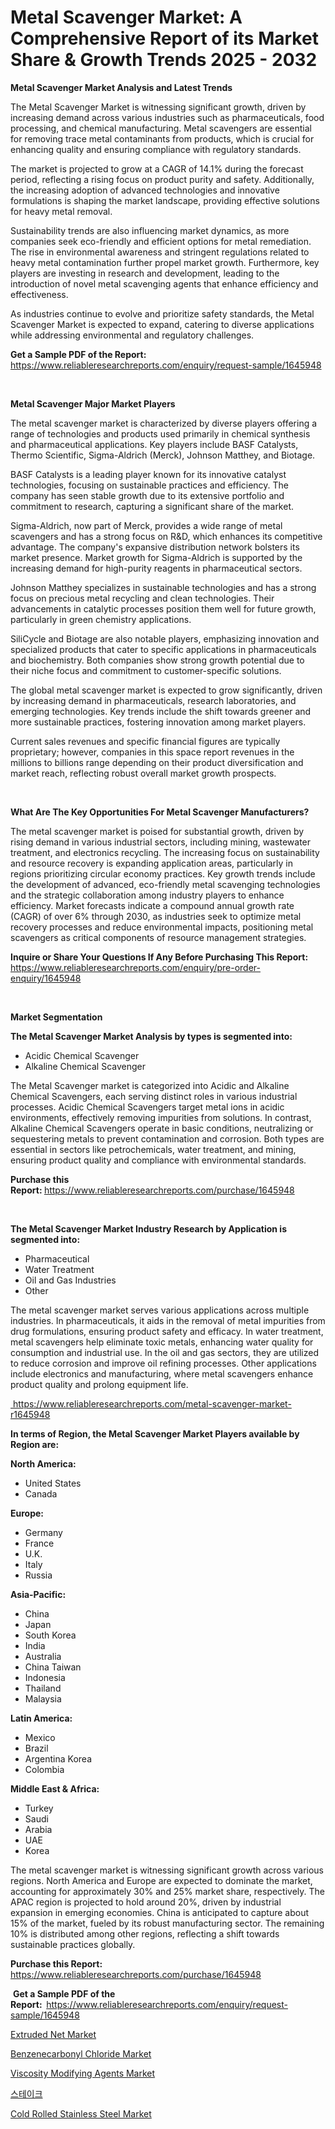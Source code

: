 <p><h1>Metal Scavenger Market: A Comprehensive Report of its Market Share & Growth Trends 2025 - 2032</h1></p><p><strong>Metal Scavenger Market Analysis and Latest Trends</strong></p>
<p><p>The Metal Scavenger Market is witnessing significant growth, driven by increasing demand across various industries such as pharmaceuticals, food processing, and chemical manufacturing. Metal scavengers are essential for removing trace metal contaminants from products, which is crucial for enhancing quality and ensuring compliance with regulatory standards.</p><p>The market is projected to grow at a CAGR of 14.1% during the forecast period, reflecting a rising focus on product purity and safety. Additionally, the increasing adoption of advanced technologies and innovative formulations is shaping the market landscape, providing effective solutions for heavy metal removal.</p><p>Sustainability trends are also influencing market dynamics, as more companies seek eco-friendly and efficient options for metal remediation. The rise in environmental awareness and stringent regulations related to heavy metal contamination further propel market growth. Furthermore, key players are investing in research and development, leading to the introduction of novel metal scavenging agents that enhance efficiency and effectiveness.</p><p>As industries continue to evolve and prioritize safety standards, the Metal Scavenger Market is expected to expand, catering to diverse applications while addressing environmental and regulatory challenges.</p></p>
<p><strong>Get a Sample PDF of the Report:&nbsp;</strong> <a href="https://www.reliableresearchreports.com/enquiry/request-sample/1645948?utm_campaign=38&utm_medium=2&utm_source=Github&utm_content=ia&utm_term=02042025&utm_id=metal-scavenger">https://www.reliableresearchreports.com/enquiry/request-sample/1645948</a></p>
<p>&nbsp;</p>
<p><strong>Metal Scavenger Major Market Players</strong></p>
<p><p>The metal scavenger market is characterized by diverse players offering a range of technologies and products used primarily in chemical synthesis and pharmaceutical applications. Key players include BASF Catalysts, Thermo Scientific, Sigma-Aldrich (Merck), Johnson Matthey, and Biotage.</p><p>BASF Catalysts is a leading player known for its innovative catalyst technologies, focusing on sustainable practices and efficiency. The company has seen stable growth due to its extensive portfolio and commitment to research, capturing a significant share of the market.</p><p>Sigma-Aldrich, now part of Merck, provides a wide range of metal scavengers and has a strong focus on R&D, which enhances its competitive advantage. The company's expansive distribution network bolsters its market presence. Market growth for Sigma-Aldrich is supported by the increasing demand for high-purity reagents in pharmaceutical sectors.</p><p>Johnson Matthey specializes in sustainable technologies and has a strong focus on precious metal recycling and clean technologies. Their advancements in catalytic processes position them well for future growth, particularly in green chemistry applications.</p><p>SiliCycle and Biotage are also notable players, emphasizing innovation and specialized products that cater to specific applications in pharmaceuticals and biochemistry. Both companies show strong growth potential due to their niche focus and commitment to customer-specific solutions.</p><p>The global metal scavenger market is expected to grow significantly, driven by increasing demand in pharmaceuticals, research laboratories, and emerging technologies. Key trends include the shift towards greener and more sustainable practices, fostering innovation among market players.</p><p>Current sales revenues and specific financial figures are typically proprietary; however, companies in this space report revenues in the millions to billions range depending on their product diversification and market reach, reflecting robust overall market growth prospects.</p></p>
<p>&nbsp;</p>
<p><strong>What Are The Key Opportunities For Metal Scavenger Manufacturers?</strong></p>
<p><p>The metal scavenger market is poised for substantial growth, driven by rising demand in various industrial sectors, including mining, wastewater treatment, and electronics recycling. The increasing focus on sustainability and resource recovery is expanding application areas, particularly in regions prioritizing circular economy practices. Key growth trends include the development of advanced, eco-friendly metal scavenging technologies and the strategic collaboration among industry players to enhance efficiency. Market forecasts indicate a compound annual growth rate (CAGR) of over 6% through 2030, as industries seek to optimize metal recovery processes and reduce environmental impacts, positioning metal scavengers as critical components of resource management strategies.</p></p>
<p><strong>Inquire or Share Your Questions If Any Before Purchasing This Report:</strong> <a href="https://www.reliableresearchreports.com/enquiry/pre-order-enquiry/1645948?utm_campaign=38&utm_medium=2&utm_source=Github&utm_content=ia&utm_term=02042025&utm_id=metal-scavenger">https://www.reliableresearchreports.com/enquiry/pre-order-enquiry/1645948</a></p>
<p>&nbsp;</p>
<p><strong>Market Segmentation</strong></p>
<p><strong>The Metal Scavenger Market Analysis by types is segmented into:</strong></p>
<p><ul><li>Acidic Chemical Scavenger</li><li>Alkaline Chemical Scavenger</li></ul></p>
<p><p>The Metal Scavenger market is categorized into Acidic and Alkaline Chemical Scavengers, each serving distinct roles in various industrial processes. Acidic Chemical Scavengers target metal ions in acidic environments, effectively removing impurities from solutions. In contrast, Alkaline Chemical Scavengers operate in basic conditions, neutralizing or sequestering metals to prevent contamination and corrosion. Both types are essential in sectors like petrochemicals, water treatment, and mining, ensuring product quality and compliance with environmental standards.</p></p>
<p><strong>Purchase this Report:&nbsp;</strong><a href="https://www.reliableresearchreports.com/purchase/1645948?utm_campaign=38&utm_medium=2&utm_source=Github&utm_content=ia&utm_term=02042025&utm_id=metal-scavenger">https://www.reliableresearchreports.com/purchase/1645948</a></p>
<p>&nbsp;</p>
<p><strong>The Metal Scavenger Market Industry Research by Application is segmented into:</strong></p>
<p><ul><li>Pharmaceutical</li><li>Water Treatment</li><li>Oil and Gas Industries</li><li>Other</li></ul></p>
<p><p>The metal scavenger market serves various applications across multiple industries. In pharmaceuticals, it aids in the removal of metal impurities from drug formulations, ensuring product safety and efficacy. In water treatment, metal scavengers help eliminate toxic metals, enhancing water quality for consumption and industrial use. In the oil and gas sectors, they are utilized to reduce corrosion and improve oil refining processes. Other applications include electronics and manufacturing, where metal scavengers enhance product quality and prolong equipment life.</p></p>
<p><a href="https://www.reliableresearchreports.com/metal-scavenger-market-r1645948?utm_campaign=38&utm_medium=2&utm_source=Github&utm_content=ia&utm_term=02042025&utm_id=metal-scavenger">&nbsp;https://www.reliableresearchreports.com/metal-scavenger-market-r1645948</a></p>
<p><strong>In terms of Region, the Metal Scavenger Market Players available by Region are:</strong></p>
<p>
    <p> <strong> North America: </strong>
        <ul>
            <li>United States</li>
            <li>Canada</li>
        </ul>
        </p> 
    <p> <strong> Europe: </strong>
        <ul>
            <li>Germany</li>
            <li>France</li>
            <li>U.K.</li>
            <li>Italy</li>
            <li>Russia</li>
        </ul>
        </p> 
    <p> <strong> Asia-Pacific: </strong>
        <ul>
            <li>China</li>
            <li>Japan</li>
            <li>South Korea</li>
            <li>India</li>
            <li>Australia</li>
            <li>China Taiwan</li>
            <li>Indonesia</li>
            <li>Thailand</li>
            <li>Malaysia</li>
        </ul>
        </p> 
    <p> <strong> Latin America: </strong>
        <ul>
            <li>Mexico</li>
            <li>Brazil</li>
            <li>Argentina Korea</li>
            <li>Colombia</li>
        </ul>
        </p> 
    <p> <strong> Middle East & Africa: </strong>
        <ul>
            <li>Turkey</li>
            <li>Saudi</li>
            <li>Arabia</li>
            <li>UAE</li>
            <li>Korea</li>
        </ul>
    </p>
    </p>
<p><p>The metal scavenger market is witnessing significant growth across various regions. North America and Europe are expected to dominate the market, accounting for approximately 30% and 25% market share, respectively. The APAC region is projected to hold around 20%, driven by industrial expansion in emerging economies. China is anticipated to capture about 15% of the market, fueled by its robust manufacturing sector. The remaining 10% is distributed among other regions, reflecting a shift towards sustainable practices globally.</p></p>
<p><strong>Purchase this Report: </strong><a href="https://www.reliableresearchreports.com/purchase/1645948?utm_campaign=38&utm_medium=2&utm_source=Github&utm_content=ia&utm_term=02042025&utm_id=metal-scavenger">https://www.reliableresearchreports.com/purchase/1645948</a></p>
<p>&nbsp;<strong>Get a Sample PDF of the Report:&nbsp;&nbsp;</strong><a href="https://www.reliableresearchreports.com/enquiry/request-sample/1645948?utm_campaign=38&utm_medium=2&utm_source=Github&utm_content=ia&utm_term=02042025&utm_id=metal-scavenger">https://www.reliableresearchreports.com/enquiry/request-sample/1645948</a></p>
<p><strong></strong></p>
<p><p><a href="https://github.com/brabolyrah3h/Market-Research-Report-List-1/blob/main/extruded-net-market.md?utm_campaign=38&utm_medium=2&utm_source=Github&utm_content=ia&utm_term=02042025&utm_id=metal-scavenger">Extruded Net Market</a></p><p><a href="https://github.com/rembaentin6f/Market-Research-Report-List-1/blob/main/benzenecarbonyl-chloride-market.md?utm_campaign=38&utm_medium=2&utm_source=Github&utm_content=ia&utm_term=02042025&utm_id=metal-scavenger">Benzenecarbonyl Chloride Market</a></p><p><a href="https://github.com/sekohlorik/Market-Research-Report-List-1/blob/main/viscosity-modifying-agents-market.md?utm_campaign=38&utm_medium=2&utm_source=Github&utm_content=ia&utm_term=02042025&utm_id=metal-scavenger">Viscosity Modifying Agents Market</a></p><p><a href="https://github.com/laholand/Market-Research-Report-List-7/blob/main/573826151461.md?utm_campaign=38&utm_medium=2&utm_source=Github&utm_content=ia&utm_term=02042025&utm_id=metal-scavenger">스테이크</a></p><p><a href="https://github.com/timayuethem/Market-Research-Report-List-1/blob/main/cold-rolled-stainless-steel-market.md?utm_campaign=38&utm_medium=2&utm_source=Github&utm_content=ia&utm_term=02042025&utm_id=metal-scavenger">Cold Rolled Stainless Steel Market</a></p></p>